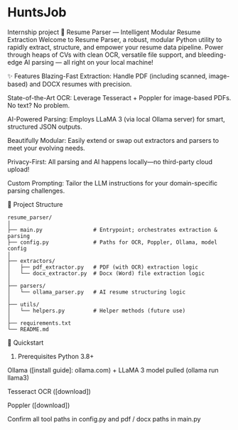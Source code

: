 # HuntsJob
Internship project
📝 Resume Parser — Intelligent Modular Resume Extraction
Welcome to Resume Parser, a robust, modular Python utility to rapidly extract, structure, and empower your resume data pipeline. Power through heaps of CVs with clean OCR, versatile file support, and bleeding-edge AI parsing — all right on your local machine!

✨ Features
Blazing-Fast Extraction: Handle PDF (including scanned, image-based) and DOCX resumes with precision.

State-of-the-Art OCR: Leverage Tesseract + Poppler for image-based PDFs. No text? No problem.

AI-Powered Parsing: Employs LLaMA 3 (via local Ollama server) for smart, structured JSON outputs.

Beautifully Modular: Easily extend or swap out extractors and parsers to meet your evolving needs.

Privacy-First: All parsing and AI happens locally—no third-party cloud upload!

Custom Prompting: Tailor the LLM instructions for your domain-specific parsing challenges.

📁 Project Structure

    resume_parser/
    │
    ├── main.py                # Entrypoint; orchestrates extraction & parsing
    ├── config.py              # Paths for OCR, Poppler, Ollama, model config
    │
    ├── extractors/
    │   ├── pdf_extractor.py   # PDF (with OCR) extraction logic
    │   └── docx_extractor.py  # Docx (Word) file extraction logic
    │
    ├── parsers/
    │   └── ollama_parser.py   # AI resume structuring logic
    │
    ├── utils/
    │   └── helpers.py         # Helper methods (future use)
    │
    ├── requirements.txt
    └── README.md
  
🚀 Quickstart
1. Prerequisites
Python 3.8+

Ollama ([install guide]: ollama.com) + LLaMA 3 model pulled (ollama run llama3)

Tesseract OCR ([download])

Poppler ([download])

Confirm all tool paths in config.py and pdf / docx paths in main.py
